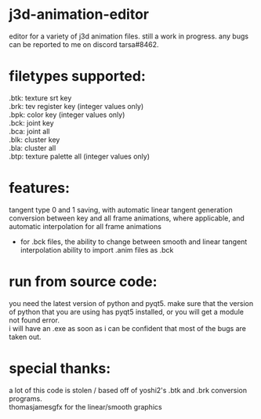 # j3d-animation-editor
editor for a variety of j3d animation files. still a work in progress. any bugs can be reported to me on discord tarsa#8462.

# filetypes supported:
.btk: texture srt key </br>
.brk: tev register key (integer values only)</br>
.bpk: color key (integer values only)</br>
.bck: joint key </br>
.bca: joint all </br>
.blk: cluster key </br>
.bla: cluster all </br>
.btp: texture palette all (integer values only)</br>

# features:
tangent type 0 and 1 saving, with automatic linear tangent generation </br>
conversion between key and all frame animations, where applicable, and automatic interpolation for all frame animations </br>
* for .bck files, the ability to change between smooth and linear tangent interpolation
ability to import .anim files as .bck </br>

# run from source code:
you need the latest version of python and pyqt5. make sure that the version of python that you are using has pyqt5 installed, or you will get a module not found error. </br>
i will have an .exe as soon as i can be confident that most of the bugs are taken out.

# special thanks:
a lot of this code is stolen / based off of yoshi2's .btk and .brk conversion programs. </br>
thomasjamesgfx for the linear/smooth graphics




